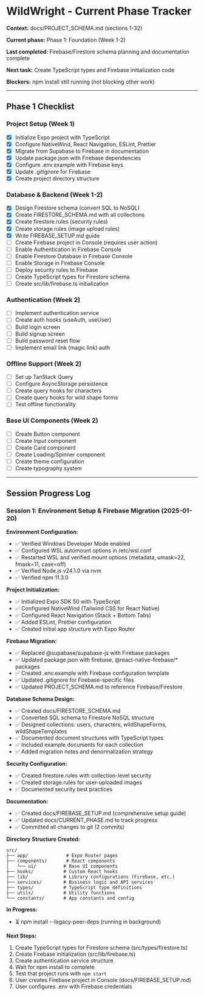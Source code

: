 # WildWright - Current Phase Tracker

**Context:** docs/PROJECT_SCHEMA.md (sections 1-32)

**Current phase:** Phase 1: Foundation (Week 1-2)

**Last completed:** Firebase/Firestore schema planning and documentation complete

**Next task:** Create TypeScript types and Firebase initialization code

**Blockers:** npm install still running (not blocking other work)

---

## Phase 1 Checklist

### Project Setup (Week 1)
- [x] Initialize Expo project with TypeScript
- [x] Configure NativeWind, React Navigation, ESLint, Prettier
- [x] Migrate from Supabase to Firebase in documentation
- [x] Update package.json with Firebase dependencies
- [x] Configure .env.example with Firebase keys
- [x] Update .gitignore for Firebase
- [x] Create project directory structure

### Database & Backend (Week 1-2)
- [x] Design Firestore schema (convert SQL to NoSQL)
- [x] Create FIRESTORE_SCHEMA.md with all collections
- [x] Create firestore.rules (security rules)
- [x] Create storage.rules (image upload rules)
- [x] Write FIREBASE_SETUP.md guide
- [ ] Create Firebase project in Console (requires user action)
- [ ] Enable Authentication in Firebase Console
- [ ] Enable Firestore Database in Firebase Console
- [ ] Enable Storage in Firebase Console
- [ ] Deploy security rules to Firebase
- [ ] Create TypeScript types for Firestore schema
- [ ] Create src/lib/firebase.ts initialization

### Authentication (Week 2)
- [ ] Implement authentication service
- [ ] Create auth hooks (useAuth, useUser)
- [ ] Build login screen
- [ ] Build signup screen
- [ ] Build password reset flow
- [ ] Implement email link (magic link) auth

### Offline Support (Week 2)
- [ ] Set up TanStack Query
- [ ] Configure AsyncStorage persistence
- [ ] Create query hooks for characters
- [ ] Create query hooks for wild shape forms
- [ ] Test offline functionality

### Base UI Components (Week 2)
- [ ] Create Button component
- [ ] Create Input component
- [ ] Create Card component
- [ ] Create Loading/Spinner component
- [ ] Create theme configuration
- [ ] Create typography system

---

## Session Progress Log

### Session 1: Environment Setup & Firebase Migration (2025-01-20)

**Environment Configuration:**
- ✅ Verified Windows Developer Mode enabled
- ✅ Configured WSL automount options in /etc/wsl.conf
- ✅ Restarted WSL and verified mount options (metadata, umask=22, fmask=11, case=off)
- ✅ Verified Node.js v24.1.0 via nvm
- ✅ Verified npm 11.3.0

**Project Initialization:**
- ✅ Initialized Expo SDK 50 with TypeScript
- ✅ Configured NativeWind (Tailwind CSS for React Native)
- ✅ Configured React Navigation (Stack + Bottom Tabs)
- ✅ Added ESLint, Prettier configuration
- ✅ Created initial app structure with Expo Router

**Firebase Migration:**
- ✅ Replaced @supabase/supabase-js with Firebase packages
- ✅ Updated package.json with firebase, @react-native-firebase/* packages
- ✅ Created .env.example with Firebase configuration template
- ✅ Updated .gitignore for Firebase-specific files
- ✅ Updated PROJECT_SCHEMA.md to reference Firebase/Firestore

**Database Schema Design:**
- ✅ Created docs/FIRESTORE_SCHEMA.md
- ✅ Converted SQL schema to Firestore NoSQL structure
- ✅ Designed collections: users, characters, wildShapeForms, wildShapeTemplates
- ✅ Documented document structures with TypeScript types
- ✅ Included example documents for each collection
- ✅ Added migration notes and denormalization strategy

**Security Configuration:**
- ✅ Created firestore.rules with collection-level security
- ✅ Created storage.rules for user-uploaded images
- ✅ Documented security best practices

**Documentation:**
- ✅ Created docs/FIREBASE_SETUP.md (comprehensive setup guide)
- ✅ Updated docs/CURRENT_PHASE.md to track progress
- ✅ Committed all changes to git (2 commits)

**Directory Structure Created:**
```
src/
├── app/              # Expo Router pages
├── components/       # React components
│   └── ui/          # Base UI components
├── hooks/           # Custom React hooks
├── lib/             # Library configurations (Firebase, etc.)
├── services/        # Business logic and API services
├── types/           # TypeScript type definitions
├── utils/           # Utility functions
└── constants/       # App constants and config
```

**In Progress:**
- ⏳ npm install --legacy-peer-deps (running in background)

**Next Steps:**
1. Create TypeScript types for Firestore schema (src/types/firestore.ts)
2. Create Firebase initialization (src/lib/firebase.ts)
3. Create authentication service structure
4. Wait for npm install to complete
5. Test that project runs with `npm start`
6. User creates Firebase project in Console (docs/FIREBASE_SETUP.md)
7. User configures .env with Firebase credentials
